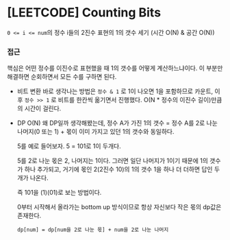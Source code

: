 # [LEETCODE] Counting Bits

`0 <= i <= num`의 정수 i들의 2진수 표현의 1의 갯수 세기 (시간 O(N) & 공간 O(N))

### 접근

핵심은 어떤 정수를 이진수로 표현했을 때 1의 갯수를 어떻게 계산하느냐이다. 이 부분만 해결하면 순회하면서 모든 수를 구하면 된다.

- 비트 변환
  바로 생각나는 방법은 `정수 & 1` 로 1이 나오면 1을 포함하므로 카운트, 이후 `정수 >> 1` 로 비트를 한칸씩 옮기면서 진행했다. O(N \* 정수의 이진수 길이)만큼의 시간이 걸린다.

- DP O(N)
  왜 DP일까 생각해봤는데, 정수 A가 가진 1의 갯수 = 정수 A를 2로 나눈 나머지(0 또는 1) + 몫이 이미 가지고 있던 1의 갯수와 동일하다.

  5를 예로 들어보자. 5 = 101로 1이 두개다.

  5를 2로 나눈 몫은 2, 나머지는 1이다. 그러면 일단 나머지가 1이기 때문에 1의 갯수가 하나 추가되고, 거기에 몫인 2(2진수 10)의 1의 갯수 1을 하나 더 더하면 답인 두개가 나온다.

  즉 101을 (1)(01)로 보는 방법이다.

  0부터 시작해서 올라가는 bottom up 방식이므로 항상 자신보다 작은 몫의 dp값은 존재한다.

  ```text
  dp[num] = dp[num을 2로 나눈 몫] + num을 2로 나눈 나머지
  ```
